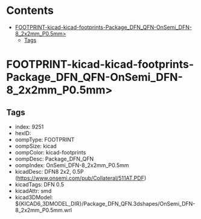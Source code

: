 



Contents
========

* [FOOTPRINT-kicad-kicad-footprints-Package_DFN_QFN-OnSemi_DFN-8_2x2mm_P0.5mm>](#footprint-kicad-kicad-footprints-package_dfn_qfn-onsemi_dfn-8_2x2mm_p05mm)
	* [Tags](#tags)

# FOOTPRINT-kicad-kicad-footprints-Package_DFN_QFN-OnSemi_DFN-8_2x2mm_P0.5mm>

## Tags

- index: 9251
- hexID: 
- oompType: FOOTPRINT
- oompSize: kicad
- oompColor: kicad-footprints
- oompDesc: Package_DFN_QFN
- oompIndex: OnSemi_DFN-8_2x2mm_P0.5mm
- kicadDesc: DFN8 2x2, 0.5P (https://www.onsemi.com/pub/Collateral/511AT.PDF)
- kicadTags: DFN 0.5
- kicadAttr: smd
- kicad3DModel: ${KICAD6_3DMODEL_DIR}/Package_DFN_QFN.3dshapes/OnSemi_DFN-8_2x2mm_P0.5mm.wrl

